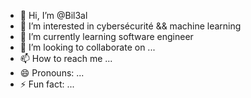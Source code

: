 - 👋 Hi, I’m @Bil3al
- 👀 I’m interested in cybersécurité && machine learning
- 🌱 I’m currently learning software engineer
- 💞️ I’m looking to collaborate on ...
- 📫 How to reach me ...
- 😄 Pronouns: ...
- ⚡ Fun fact: ...

<!---
Bil3al/Bil3al is a ✨ special ✨ repository because its `README.md` (this file) appears on your GitHub profile.
You can click the Preview link to take a look at your changes.
--->
